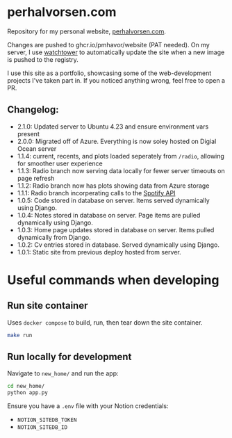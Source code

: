 # perhalvorsen.com 
Repository for my personal website, [perhalvorsen.com](https://perhalvorsen.com).

Changes are pushed to ghcr.io/pmhavor/website (PAT needed).
On my server, I use [watchtower](https://containrrr.dev/watchtower/) to automatically update the site when a new image is pushed to the registry.


I use this site as a portfolio, 
showcasing some of the web-development projects I've taken part in.
If you noticed anything wrong, feel free to open a PR.

## Changelog:
- 2.1.0: Updated server to Ubuntu 4.23 and ensure environment vars present
- 2.0.0: Migrated off of Azure. Everything is now soley hosted on Digial Ocean server
- 1.1.4: current, recents, and plots loaded seperately from `/radio`, allowing for smoother user experience
- 1.1.3: Radio branch now serving data locally for fewer server timeouts on page refresh
- 1.1.2: Radio branch now has plots showing data from Azure storage
- 1.1.1: Radio branch incorperating calls to the [Spotify API](developers.spotify.com)
- 1.0.5: Code stored in database on server. Items served dynamically using Django.
- 1.0.4: Notes stored in database on server. Page items are pulled dynamically using Django.
- 1.0.3: Home page updates stored in database on server. Items pulled dynamically from Django.
- 1.0.2: Cv entries stored in database. Served dynamically using Django.
- 1.0.1: Static site from previous deploy hosted from server.


# Useful commands when developing

## Run site container
Uses `docker compose` to build, run, then tear down the site container. 
```sh
make run
```

## Run locally for development
Navigate to `new_home/` and run the app:
```sh
cd new_home/
python app.py
``` 
Ensure you have a `.env` file with your Notion credentials:
- `NOTION_SITEDB_TOKEN`
- `NOTION_SITEDB_ID`
